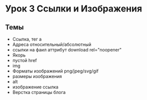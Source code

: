 # Урок 3 Cсылки и Изображения

## Темы

- Ссылка, тег а
- Адреса относительный/абсолютный
- ссылки на фаил аттрибут download rel="noopener"
- Якорь
- пустой href
- img
- Форматы изображений png/jpeg/svg/gif
- размеры изображения
- alt
- изображение ссылка
- Верстка страницы блога
